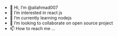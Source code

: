 - 👋 Hi, I’m @aliahmad007
- 👀 I’m interested in react js
- 🌱 I’m currently learning nodejs
- 💞️ I’m looking to collaborate on open source project
- 📫 How to reach me ...

<!---
aliahmad007/aliahmad007 is a ✨ special ✨ repository because its `README.md` (this file) appears on your GitHub profile.
You can click the Preview link to take a look at your changes.
--->
